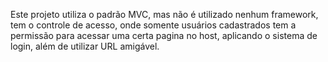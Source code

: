 Este projeto utiliza o padrão MVC, mas não é utilizado nenhum framework, tem o controle de acesso, onde somente usuários cadastrados tem a permissão para acessar uma certa pagina no host, aplicando o sistema de login, além de utilizar URL amigável. 
